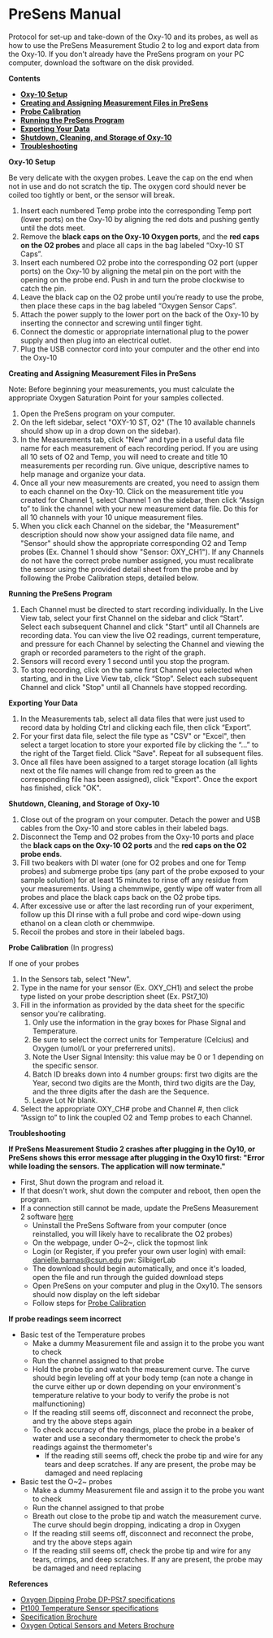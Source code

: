 # PreSens Manual


Protocol for set-up and take-down of the Oxy-10 and its probes, as well as how to use the PreSens Measurement Studio 2 to log and export data from the Oxy-10.  If you don't already have the PreSens program on your PC computer, download the software on the disk provided.


**Contents**
- [**Oxy-10 Setup**](#Oxy10)
- [**Creating and Assigning Measurement Files in PreSens**](#Files)
- [**Probe Calibration**](#Probe_Cal)
- [**Running the PreSens Program**](#Running_Program)
- [**Exporting Your Data**](#Export)
- [**Shutdown, Cleaning, and Storage of Oxy-10**](#Shutdown)
- [**Troubleshooting**](#Troubleshooting)


<a name="Oxy10"></a> **Oxy-10 Setup**

Be very delicate with the oxygen probes.  Leave the cap on the end when not in use and do not scratch the tip.  The oxygen cord should never be coiled too tightly or bent, or the sensor will break.

1.	Insert each numbered Temp probe into the corresponding Temp port (lower ports) on the Oxy-10 by aligning the red dots and pushing gently until the dots meet.
1.	Remove the **black caps on the Oxy-10 Oxygen ports**, and the **red caps on the O2 probes** and place all caps in the bag labeled “Oxy-10 ST Caps”.
1.	Insert each numbered O2 probe into the corresponding O2 port (upper ports) on the Oxy-10 by aligning the metal pin on the port with the opening on the probe end.  Push in and turn the probe clockwise to catch the pin.
1.	Leave the black cap on the O2 probe until you’re ready to use the probe, then place these caps in the bag labeled “Oxygen Sensor Caps”.
1.	Attach the power supply to the lower port on the back of the Oxy-10 by inserting the connector and screwing until finger tight.
1.	Connect the domestic or appropriate international plug to the power supply and then plug into an electrical outlet.
1.	Plug the USB connector cord into your computer and the other end into the Oxy-10


<a name="Files"></a> **Creating and Assigning Measurement Files in PreSens**

Note: Before beginning your measurements, you must calculate the appropriate Oxygen Saturation Point for your samples collected.

1.	Open the PreSens program on your computer.
1. 	On the left sidebar, select "OXY-10 ST, O2" (The 10 available channels should show up in a drop down on the sidebar).
1.	In the Measurements tab, click "New" and type in a useful data file name for each measurement of each recording period.  If you are using all 10 sets of O2 and Temp, you will need to create and title 10 measurements per recording run.  Give unique, descriptive names to help manage and organize your data.
1.	Once all your new measurements are created, you need to assign them to each channel on the Oxy-10.  Click on the measurement title you created for Channel 1, select Channel 1 on the sidebar, then click “Assign to” to link the channel with your new measurement data file.  Do this for all 10 channels with your 10 unique measurement files.
1.	When you click each Channel on the sidebar, the "Measurement" description should now show your assigned data file name, and "Sensor" should show the appropriate corresponding O2 and Temp probes (Ex. Channel 1 should show "Sensor: OXY_CH1").   If any Channels do not have the correct probe number assigned, you must recalibrate the sensor using the provided detail sheet from the probe and by following the Probe Calibration steps, detailed below.
 


<a name="Running_Program"></a> **Running the PreSens Program**

1. Each Channel must be directed to start recording individually.  In the Live View tab, select your first Channel on the sidebar and click “Start”.  Select each subsequent Channel and click "Start" until all Channels are recording data.  You can view the live O2 readings, current temperature, and pressure for each Channel by selecting the Channel and viewing the graph or recorded parameters to the right of the graph.
1.	Sensors will record every 1 second until you stop the program.
1.	To stop recording, click on the same first Channel you selected when starting, and in the Live View tab, click “Stop”.  Select each subsequent Channel and click "Stop" until all Channels have stopped recording.


<a name="Export"></a> **Exporting Your Data**

1.	In the Measurements tab, select all data files that were just used to record data by holding Ctrl and clicking each file, then click “Export”.
1.	For your first data file, select the file type as "CSV" or "Excel", then select a target location to store your exported file by clicking the “…” to the right of the Target field.  Click "Save".  Repeat for all subsequent files.
1.	Once all files have been assigned to a target storage location (all lights next ot the file names will change from red to green as the corresponding file has been assigned), click "Export".  Once the export has finished, click "OK".


<a name="Shutdown"></a> **Shutdown, Cleaning, and Storage of Oxy-10**

1.	Close out of the program on your computer.  Detach the power and USB cables from the Oxy-10 and store cables in their labeled bags.
1.	Disconnect the Temp and O2 probes from the Oxy-10 ports and place the **black caps on the Oxy-10 O2 ports** and the **red caps on the O2 probe ends**.
1.	Fill two beakers with DI water (one for O2 probes and one for Temp probes) and submerge probe tips (any part of the probe exposed to your sample solution) for at least 15 minutes to rinse off any residue from your measurements.  Using a chemmwipe, gently wipe off water from all probes and place the black caps back on the O2 probe tips.
1.	After excessive use or after the last recording run of your experiment, follow up this DI rinse with a full probe and cord wipe-down using ethanol on a clean cloth or chemmwipe.
1.	Recoil the probes and store in their labeled bags.


<a name="Probe_Cal"></a> **Probe Calibration** (In progress)

If one of your probes 

1.  In the Sensors tab, select "New".
1.  Type in the name for your sensor (Ex. OXY_CH1) and select the probe type listed on your probe description sheet (Ex. PSt7_10)
1.  Fill in the information as provided by the data sheet for the specific sensor you're calibrating.
    1. Only use the information in the gray boxes for Phase Signal and Temperature.
    1. Be sure to select the correct units for Temperature (Celcius) and Oxygen (umol/L or your preferrered units).
    1. Note the User Signal Intensity: this value may be 0 or 1 depending on the specific sensor.
    1. Batch ID breaks down into 4 number groups: first two digits are the Year, second two digits are the Month, third two digits are the Day, and the three digits after the dash are the Sequence.
    1. Leave Lot Nr blank.
1.	Select the appropriate OXY_CH# probe and Channel #, then click “Assign to” to link the coupled O2 and Temp probes to each Channel.


<a name="Troubleshooting"></a> **Troubleshooting**

**If PreSens Measurement Studio 2 crashes after plugging in the Oy10, or PreSens shows this error message after plugging in the Oxy10 first: "Error while loading the sensors.  The application will now terminate."**  
- First, Shut down the program and reload it.
- If that doesn't work, shut down the computer and reboot, then open the program.
- If a connection still cannot be made, update the PreSens Measurement 2 software [here](https://www.presens.de/support-services/download-center/software.html)
  - Uninstall the PreSens Software from your computer (once reinstalled, you will likely have to recalibrate the O2 probes)
  - On the webpage, under O~2~, click the topmost link
  - Login (or Register, if you prefer your own user login) with email: danielle.barnas@csun.edu pw: SilbigerLab
  - The download should begin automatically, and once it's loaded, open the file and run through the guided download steps
  - Open PreSens on your computer and plug in the Oxy10.  The sensors should now display on the left sidebar
  - Follow steps for [Probe Calibration](#Probe_Cal)
  

**If probe readings seem incorrect**  
- Basic test of the Temperature probes
  - Make a dummy Measurement file and assign it to the probe you want to check
  - Run the channel assigned to that probe
  - Hold the probe tip and watch the measurement curve.  The curve should begin leveling off at your body temp (can note a change in the curve either up or down depending on your environment's temperature relative to your body to verify the probe is not malfunctioning)
  - If the reading still seems off, disconnect and reconnect the probe, and try the above steps again
  - To check accuracy of the readings, place the probe in a beaker of water and use a secondary thermometer to check the probe's readings against the thermometer's
    - If the reading still seems off, check the probe tip and wire for any tears and deep scratches.  If any are present, the probe may be damaged and need replacing
- Basic test the O~2~ probes
  - Make a dummy Measurement file and assign it to the probe you want to check
  - Run the channel assigned to that probe
  - Breath out close to the probe tip and watch the measurement curve.  The curve should begin dropping, indicating a drop in Oxygen
  - If the reading still seems off, disconnect and reconnect the probe, and try the above steps again
  - If the reading still seems off, check the probe tip and wire for any tears, crimps, and deep scratches.  If any are present, the probe may be damaged and need replacing


<a name="references"></a> **References**  
* [Oxygen Dipping Probe DP-PSt7 specifications](https://www.presens.de/products/detail/oxygen-dipping-probe-dp-pst7)
* [Pt100 Temperature Sensor specifications](https://www.presens.de/products/detail/pt100-temperature-sensor)
 * [Specification Brochure](#Images/Presens_O2_and_Temp_specs)
* [Oxygen Optical Sensors and Meters Brochure](https://www.presens.de/fileadmin/user_upload/brochures/190731_cawe_Presens_O2_Broschuere_07-19_dv3_web.pdf)
